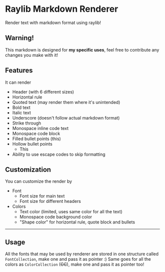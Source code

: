 # Raylib Markdown Renderer
Render text with markdown format using raylib!

## Warning!
This markdown is designed for **my specific uses**, feel free to contribute any changes you make with it!

## Features
It can render
- Header (with 6 different sizes)
- Horizontal rule
- Quoted text (may render them where it's unintended)
- Bold text
- Italic text
- Underscore (doesn't follow actual markdown format)
- Strike through
- Monospace inline code text
- Monospace code block
- Filled bullet points (this)
- Hollow bullet points
  - This
- Ability to use escape codes to skip formatting

## Customization
You can customize the render by
- Font
  - Font size for main text
  - Font size for different headers
- Colors
  - Text color (limited, uses same color for all the text)
  - Monospace code background color
  - "Shape color" for horizontal rule, quote block and bullets

---
## Usage
All the fonts that may be used by renderer are stored in one structure called `FontCollection`, make one and pass it as pointer :)
Same goes for all the colors as `ColorCollection` (~~CC~~), make one and pass it as pointer too!
